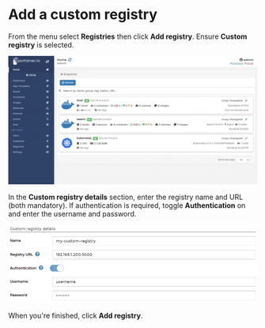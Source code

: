 # Add a custom registry

From the menu select **Registries** then click **Add registry**. Ensure **Custom registry** is selected.

![](../../../.gitbook/assets/registries-add-1.gif)

In the **Custom registry details** section, enter the registry name and URL (both mandatory). If authentication is required, toggle **Authentication** on and enter the username and password.&#x20;

![](../../../.gitbook/assets/registries-custom-2.png)

When you're finished, click **Add registry**.

